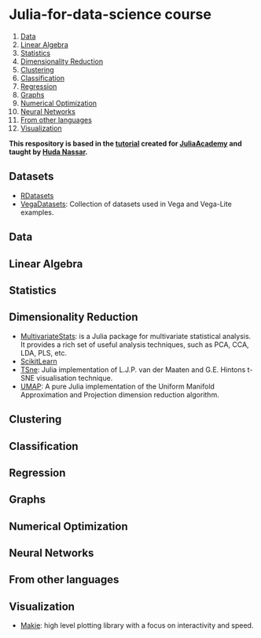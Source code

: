 # Julia-for-data-science course 

1. [Data](#data)
2. [Linear Algebra](#linear-algebra) 
3. [Statistics](#statistics)
4. [Dimensionality Reduction](#dimensionality-reduction)
5. [Clustering](#clustering)
6. [Classification](#classification) 
7. [Regression](#regression)
8. [Graphs](#graphs)
9. [Numerical Optimization](#numerical-optimization)
10. [Neural Networks](#neural-networks)
11. [From other languages](#from-other-languages)
12. [Visualization](#visualization)

**This respository is based in the [tutorial](https://github.com/JuliaAcademy/DataScience) created for [JuliaAcademy](https://juliaacademy.com/) and taught by [Huda Nassar](https://github.com/nassarhuda).**

## Datasets 
  - [RDatasets](https://github.com/JuliaStats/RDatasets.jl)
  - [VegaDatasets](https://github.com/queryverse/VegaDatasets.jl): Collection of datasets used in Vega and Vega-Lite examples.
  
## Data

## Linear Algebra

## Statistics

## Dimensionality Reduction 
  - [MultivariateStats](https://multivariatestatsjl.readthedocs.io/en/stable/index.html):  is a Julia package for multivariate statistical analysis. It provides a rich set of useful analysis techniques, such as PCA, CCA, LDA, PLS, etc.
  - [ScikitLearn](https://cstjean.github.io/ScikitLearn.jl/dev/)
  - [TSne](https://github.com/lejon/TSne.jl): Julia implementation of L.J.P. van der Maaten and G.E. Hintons t-SNE visualisation technique.
  - [UMAP](https://github.com/dillondaudert/UMAP.jl): A pure Julia implementation of the Uniform Manifold Approximation and Projection dimension reduction algorithm.
  
## Clustering

## Classification

## Regression

## Graphs

## Numerical Optimization 

## Neural Networks 

## From other languages 

## Visualization 
  - [Makie](https://makie.juliaplots.org/stable/): high level plotting library with a focus on interactivity and speed.

